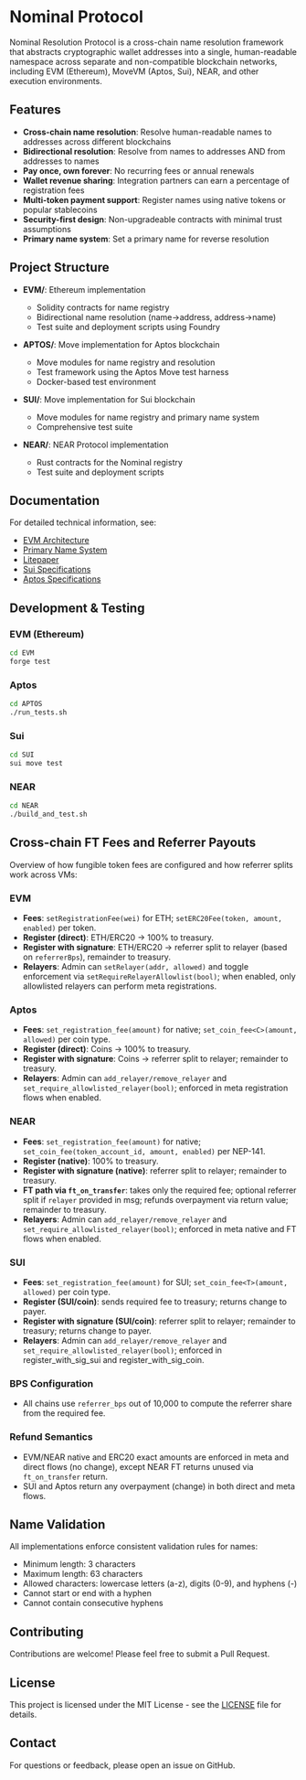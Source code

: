 # Nominal Protocol

Nominal Resolution Protocol is a cross-chain name resolution framework that abstracts cryptographic wallet addresses into a single, human-readable namespace across separate and non-compatible blockchain networks, including EVM (Ethereum), MoveVM (Aptos, Sui), NEAR, and other execution environments.

## Features

- **Cross-chain name resolution**: Resolve human-readable names to addresses across different blockchains
- **Bidirectional resolution**: Resolve from names to addresses AND from addresses to names
- **Pay once, own forever**: No recurring fees or annual renewals
- **Wallet revenue sharing**: Integration partners can earn a percentage of registration fees
- **Multi-token payment support**: Register names using native tokens or popular stablecoins
- **Security-first design**: Non-upgradeable contracts with minimal trust assumptions
- **Primary name system**: Set a primary name for reverse resolution

## Project Structure

- **EVM/**: Ethereum implementation
  - Solidity contracts for name registry
  - Bidirectional name resolution (name→address, address→name)
  - Test suite and deployment scripts using Foundry
  
- **APTOS/**: Move implementation for Aptos blockchain
  - Move modules for name registry and resolution
  - Test framework using the Aptos Move test harness
  - Docker-based test environment
  
- **SUI/**: Move implementation for Sui blockchain
  - Move modules for name registry and primary name system
  - Comprehensive test suite
  
- **NEAR/**: NEAR Protocol implementation
  - Rust contracts for the Nominal registry
  - Test suite and deployment scripts

## Documentation

For detailed technical information, see:
- [EVM Architecture](EVM/ARCHITECTURE.md)
- [Primary Name System](EVM/PRIMARYNAME.md)
- [Litepaper](EVM/litepaper.txt)
- [Sui Specifications](SUI/SPECS.md)
- [Aptos Specifications](APTOS/SPECS.md)

## Development & Testing

### EVM (Ethereum)
```bash
cd EVM
forge test
```

### Aptos
```bash
cd APTOS
./run_tests.sh
```

### Sui
```bash
cd SUI
sui move test
```

### NEAR
```bash
cd NEAR
./build_and_test.sh
```

## Cross-chain FT Fees and Referrer Payouts

Overview of how fungible token fees are configured and how referrer splits work across VMs:

### EVM
- **Fees**: `setRegistrationFee(wei)` for ETH; `setERC20Fee(token, amount, enabled)` per token.
- **Register (direct)**: ETH/ERC20 → 100% to treasury.
- **Register with signature**: ETH/ERC20 → referrer split to relayer (based on `referrerBps`), remainder to treasury.
- **Relayers**: Admin can `setRelayer(addr, allowed)` and toggle enforcement via `setRequireRelayerAllowlist(bool)`; when enabled, only allowlisted relayers can perform meta registrations.

### Aptos
- **Fees**: `set_registration_fee(amount)` for native; `set_coin_fee<C>(amount, allowed)` per coin type.
- **Register (direct)**: Coins → 100% to treasury.
- **Register with signature**: Coins → referrer split to relayer; remainder to treasury.
- **Relayers**: Admin can `add_relayer/remove_relayer` and `set_require_allowlisted_relayer(bool)`; enforced in meta registration flows when enabled.

### NEAR
- **Fees**: `set_registration_fee(amount)` for native; `set_coin_fee(token_account_id, amount, enabled)` per NEP-141.
- **Register (native)**: 100% to treasury.
- **Register with signature (native)**: referrer split to relayer; remainder to treasury.
- **FT path via `ft_on_transfer`**: takes only the required fee; optional referrer split if `relayer` provided in msg; refunds overpayment via return value; remainder to treasury.
- **Relayers**: Admin can `add_relayer/remove_relayer` and `set_require_allowlisted_relayer(bool)`; enforced in meta native and FT flows when enabled.

### SUI
- **Fees**: `set_registration_fee(amount)` for SUI; `set_coin_fee<T>(amount, allowed)` per coin type.
- **Register (SUI/coin)**: sends required fee to treasury; returns change to payer.
- **Register with signature (SUI/coin)**: referrer split to relayer; remainder to treasury; returns change to payer.
- **Relayers**: Admin can `add_relayer/remove_relayer` and `set_require_allowlisted_relayer(bool)`; enforced in register_with_sig_sui and register_with_sig_coin.

### BPS Configuration
- All chains use `referrer_bps` out of 10,000 to compute the referrer share from the required fee.

### Refund Semantics
- EVM/NEAR native and ERC20 exact amounts are enforced in meta and direct flows (no change), except NEAR FT returns unused via `ft_on_transfer` return.
- SUI and Aptos return any overpayment (change) in both direct and meta flows.

## Name Validation

All implementations enforce consistent validation rules for names:
- Minimum length: 3 characters
- Maximum length: 63 characters
- Allowed characters: lowercase letters (a-z), digits (0-9), and hyphens (-)
- Cannot start or end with a hyphen
- Cannot contain consecutive hyphens

## Contributing

Contributions are welcome! Please feel free to submit a Pull Request.

## License

This project is licensed under the MIT License - see the [LICENSE](LICENSE) file for details.

## Contact

For questions or feedback, please open an issue on GitHub.
